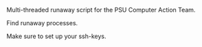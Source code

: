 Multi-threaded runaway script for the PSU Computer Action Team.

Find runaway processes.

Make sure to set up your ssh-keys.
